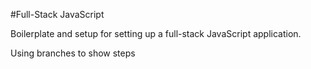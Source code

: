 #Full-Stack JavaScript

Boilerplate and setup for setting up a full-stack JavaScript
application.

Using branches to show steps
